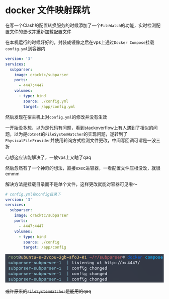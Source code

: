 # docker 文件映射踩坑

在写一个Clash的配置转换服务的时候添加了一个`FileWatch`的功能，实时检测配置文件的更改并重新加载配置文件

在本机运行的时候好好的，封装成镜像之后在vps上通过`Docker Compose`挂载`config.yml`到容器内

```yml
version: '3'
services:
  subparser:
    image: cracktc/subparser
    ports:
      - 4447:4447
    volumes:
      - type: bind
        source: ./config.yml
        target: /app/config.yml
```

然后发现在宿主机上对`config.yml`的修改并没有生效

一开始没多想，以为是代码有问题，看到stackoverflow上有人遇到了相似的问题，以为是`dotnet`的`FileSystemWatcher`的实现问题，遂转到了`PhysicalFileProvider`并使用轮询方式检测文件更改，中间写回调可谓是一波三折

心想这应该能解决了，一放vps上又瞎了qaq

然后忽然有了一个神奇的想法，直接exec进容器，一看配置文件压根没改，就很emmm

解决方法是挂载目录而不是单个文件，这样更改就能对容器可见啦～

```yml
# config.yml在config目录下
version: '3'
services:
  subparser:
    image: cracktc/subparser
    ports:
      - 4447:4447
    volumes:
      - type: bind
        source: ./config
        target: /app/config
```

![](<./img/Pasted image 20230516160705.png>)

~~或许原来的`FileSystemWatcher`是能用的qaq~~
